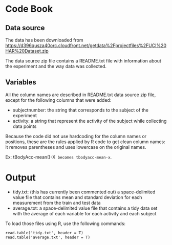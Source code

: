 # Code Book

## Data source

The data has been downloaded from https://d396qusza40orc.cloudfront.net/getdata%2Fprojectfiles%2FUCI%20HAR%20Dataset.zip

The data source zip file contains a README.txt file with information about the experiment and the way data was collected. 

## Variables

All the column names are described in README.txt data source zip file, except for the following columns that were added:

* subjectnumber: the string that corresponds to the subject of the experiment
* activity: a string that represent the activity of the subject while collecting data points

Because the code did not use hardcoding for the column names or positions, these are the rules applied by R code to get clean column names: it removes parentheses and uses lowercase on the original names.

Ex: tBodyAcc-mean()-X` becomes tbodyacc-mean-x`.

# Output

* tidy.txt: (this has currently been commented out) a space-delimited value file that contains mean and standard deviation for each measurement from the train and test data
* average.txt: a space-delimited value file that contains a tidy data set with the average of each variable for each activity and each subject

To load those files using R, use the following commands:

```
read.table('tidy.txt', header = T)
read.table('average.txt', header = T)
```
